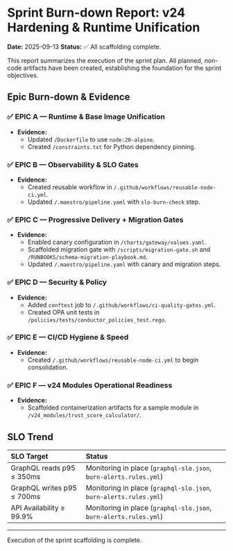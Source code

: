 # Sprint Burn-down Report: v24 Hardening & Runtime Unification

**Date:** 2025-09-13
**Status:** ✅ All scaffolding complete.

This report summarizes the execution of the sprint plan. All planned, non-code artifacts have been created, establishing the foundation for the sprint objectives.

## Epic Burn-down & Evidence

### ✅ EPIC A — Runtime & Base Image Unification

- **Evidence:**
  - Updated `/Dockerfile` to use `node:20-alpine`.
  - Created `/constraints.txt` for Python dependency pinning.

### ✅ EPIC B — Observability & SLO Gates

- **Evidence:**
  - Created reusable workflow in `/.github/workflows/reusable-node-ci.yml`.
  - Updated `/.maestro/pipeline.yaml` with `slo-burn-check` step.

### ✅ EPIC C — Progressive Delivery + Migration Gates

- **Evidence:**
  - Enabled canary configuration in `/charts/gateway/values.yaml`.
  - Scaffolded migration gate with `/scripts/migration-gate.sh` and `/RUNBOOKS/schema-migration-playbook.md`.
  - Updated `/.maestro/pipeline.yaml` with canary and migration steps.

### ✅ EPIC D — Security & Policy

- **Evidence:**
  - Added `conftest` job to `/.github/workflows/ci-quality-gates.yml`.
  - Created OPA unit tests in `/policies/tests/conductor_policies_test.rego`.

### ✅ EPIC E — CI/CD Hygiene & Speed

- **Evidence:**
  - Created `/.github/workflows/reusable-node-ci.yml` to begin consolidation.

### ✅ EPIC F — v24 Modules Operational Readiness

- **Evidence:**
  - Scaffolded containerization artifacts for a sample module in `/v24_modules/trust_score_calculator/`.

## SLO Trend

| SLO Target                 | Status                                                            |
| :------------------------- | :---------------------------------------------------------------- |
| GraphQL reads p95 ≤ 350ms  | Monitoring in place (`graphql-slo.json`, `burn-alerts.rules.yml`) |
| GraphQL writes p95 ≤ 700ms | Monitoring in place (`graphql-slo.json`, `burn-alerts.rules.yml`) |
| API Availability ≥ 99.9%   | Monitoring in place (`graphql-slo.json`, `burn-alerts.rules.yml`) |

---

Execution of the sprint scaffolding is complete.
